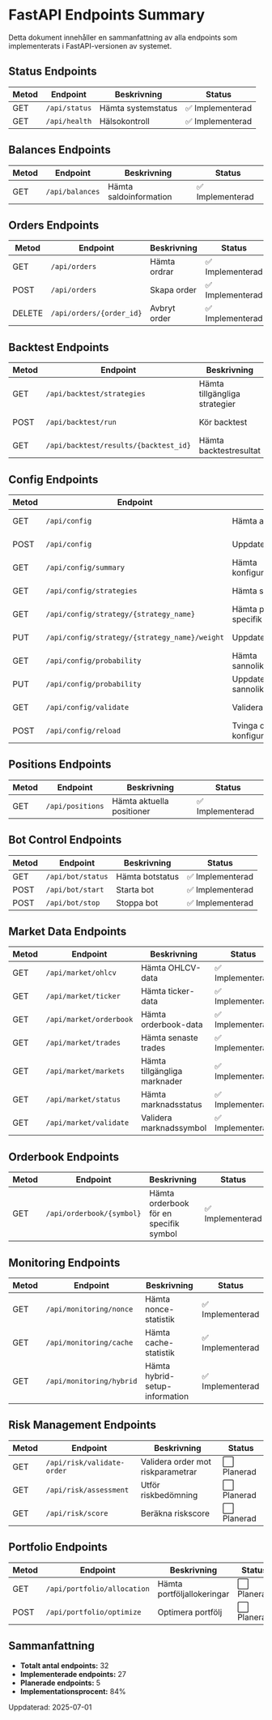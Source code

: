 # FastAPI Endpoints Summary

Detta dokument innehåller en sammanfattning av alla endpoints som implementerats i FastAPI-versionen av systemet.

## Status Endpoints

| Metod | Endpoint | Beskrivning | Status |
|-------|----------|-------------|--------|
| GET | `/api/status` | Hämta systemstatus | ✅ Implementerad |
| GET | `/api/health` | Hälsokontroll | ✅ Implementerad |

## Balances Endpoints

| Metod | Endpoint | Beskrivning | Status |
|-------|----------|-------------|--------|
| GET | `/api/balances` | Hämta saldoinformation | ✅ Implementerad |

## Orders Endpoints

| Metod | Endpoint | Beskrivning | Status |
|-------|----------|-------------|--------|
| GET | `/api/orders` | Hämta ordrar | ✅ Implementerad |
| POST | `/api/orders` | Skapa order | ✅ Implementerad |
| DELETE | `/api/orders/{order_id}` | Avbryt order | ✅ Implementerad |

## Backtest Endpoints

| Metod | Endpoint | Beskrivning | Status |
|-------|----------|-------------|--------|
| GET | `/api/backtest/strategies` | Hämta tillgängliga strategier | ✅ Implementerad |
| POST | `/api/backtest/run` | Kör backtest | ✅ Implementerad |
| GET | `/api/backtest/results/{backtest_id}` | Hämta backtestresultat | ✅ Implementerad |

## Config Endpoints

| Metod | Endpoint | Beskrivning | Status |
|-------|----------|-------------|--------|
| GET | `/api/config` | Hämta aktuell konfiguration | ✅ Implementerad |
| POST | `/api/config` | Uppdatera konfiguration | ✅ Implementerad |
| GET | `/api/config/summary` | Hämta konfigurationssammanfattning | ✅ Implementerad |
| GET | `/api/config/strategies` | Hämta strategikonfiguration | ✅ Implementerad |
| GET | `/api/config/strategy/{strategy_name}` | Hämta parametrar för en specifik strategi | ✅ Implementerad |
| PUT | `/api/config/strategy/{strategy_name}/weight` | Uppdatera strategivikt | ✅ Implementerad |
| GET | `/api/config/probability` | Hämta sannolikhetskonfiguration | ✅ Implementerad |
| PUT | `/api/config/probability` | Uppdatera sannolikhetskonfiguration | ✅ Implementerad |
| GET | `/api/config/validate` | Validera aktuell konfiguration | ✅ Implementerad |
| POST | `/api/config/reload` | Tvinga omläsning av konfiguration från fil | ✅ Implementerad |

## Positions Endpoints

| Metod | Endpoint | Beskrivning | Status |
|-------|----------|-------------|--------|
| GET | `/api/positions` | Hämta aktuella positioner | ✅ Implementerad |

## Bot Control Endpoints

| Metod | Endpoint | Beskrivning | Status |
|-------|----------|-------------|--------|
| GET | `/api/bot/status` | Hämta botstatus | ✅ Implementerad |
| POST | `/api/bot/start` | Starta bot | ✅ Implementerad |
| POST | `/api/bot/stop` | Stoppa bot | ✅ Implementerad |

## Market Data Endpoints

| Metod | Endpoint | Beskrivning | Status |
|-------|----------|-------------|--------|
| GET | `/api/market/ohlcv` | Hämta OHLCV-data | ✅ Implementerad |
| GET | `/api/market/ticker` | Hämta ticker-data | ✅ Implementerad |
| GET | `/api/market/orderbook` | Hämta orderbook-data | ✅ Implementerad |
| GET | `/api/market/trades` | Hämta senaste trades | ✅ Implementerad |
| GET | `/api/market/markets` | Hämta tillgängliga marknader | ✅ Implementerad |
| GET | `/api/market/status` | Hämta marknadsstatus | ✅ Implementerad |
| GET | `/api/market/validate` | Validera marknadssymbol | ✅ Implementerad |

## Orderbook Endpoints

| Metod | Endpoint | Beskrivning | Status |
|-------|----------|-------------|--------|
| GET | `/api/orderbook/{symbol}` | Hämta orderbook för en specifik symbol | ✅ Implementerad |

## Monitoring Endpoints

| Metod | Endpoint | Beskrivning | Status |
|-------|----------|-------------|--------|
| GET | `/api/monitoring/nonce` | Hämta nonce-statistik | ✅ Implementerad |
| GET | `/api/monitoring/cache` | Hämta cache-statistik | ✅ Implementerad |
| GET | `/api/monitoring/hybrid` | Hämta hybrid-setup-information | ✅ Implementerad |

## Risk Management Endpoints

| Metod | Endpoint | Beskrivning | Status |
|-------|----------|-------------|--------|
| GET | `/api/risk/validate-order` | Validera order mot riskparametrar | ⬜ Planerad |
| GET | `/api/risk/assessment` | Utför riskbedömning | ⬜ Planerad |
| GET | `/api/risk/score` | Beräkna riskscore | ⬜ Planerad |

## Portfolio Endpoints

| Metod | Endpoint | Beskrivning | Status |
|-------|----------|-------------|--------|
| GET | `/api/portfolio/allocation` | Hämta portföljallokeringar | ⬜ Planerad |
| POST | `/api/portfolio/optimize` | Optimera portfölj | ⬜ Planerad |

## Sammanfattning

- **Totalt antal endpoints:** 32
- **Implementerade endpoints:** 27
- **Planerade endpoints:** 5
- **Implementationsprocent:** 84%

Uppdaterad: 2025-07-01 